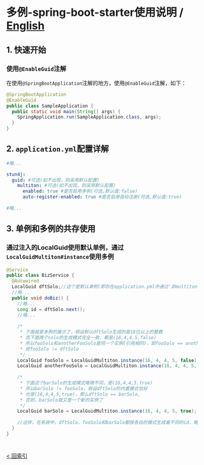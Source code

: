 # 多例-spring-boot-starter使用说明 / [English](README_en_US.md)

## 1. 快速开始
### 使用`@EnableGuid`注解
在使用`@SpringBootApplication`注解的地方，使用`@EnableGuid`注解，如下：
```java
@SpringBootApplication
@EnableGuid
public class SampleApplication {
  public static void main(String[] args) {
    SpringApplication.run(SampleApplication.class, args);
  }
}
```
## 2. `application.yml`配置详解
```yml
#略...

stun4j:
  guid: #可选(如不出现，则采用默认配置)
    multiton: #可选(如不出现，则采用默认配置)
      enabled: true #是否启用多例(可选,默认值:false)
      auto-register-enabled: true #是否启用自动注册(可选,默认值:true)
    
#略...
```
## 3. 单例和多例的共存使用
### 通过注入的LocalGuid使用默认单例，通过`LocalGuidMultiton#instance`使用多例
```java
@Service
public class BizService {
  @Autowired
  LocalGuid dftSolo;//这个是默认单例(即你在application.yml中通过'非multiton节点'配置的guid)
  //略...
  public void doBiz() {
    //略...
    Long id = dftSolo.next();
    //略...
    
    /*
     * 下面就是多例的展示了，假设默认dftSolo生成的是18位以上的整数
     * 而下面两个solo的生成模式完全一致，都是(16,4,4,5,false)
     * 所以fooSolo和anotherFooSolo是同一个实例(引用相同)，即fooSolo == anotherFooSolo
     * 但fooSolo != dftSolo
     */
    LocalGuid fooSolo = LocalGuidMultiton.instance(16, 4, 4, 5, false);
    LocalGuid anotherFooSolo = LocalGuidMultiton.instance(16, 4, 4, 5, false);
    
    /*
     * 下面这个barSolo的生成模式略微不同，是(16,4,4,5,true)
     * 所以barSolo != fooSolo，假设dftSolo的内置模式恰好
     * 也是(16,4,4,5,true)，那么dftSolo == barSolo,
     * 否则，barSolo就又是一个新的实例了
     */ 
    LocalGuid barSolo = LocalGuidMultiton.instance(16, 4, 4, 5, true);
    
    //这样，在系统中，dftSolo、fooSolo和barSolo都按各自的模式生成着不同的id，略...
  }
}
```

# 
[< 回索引](../../README.md)
